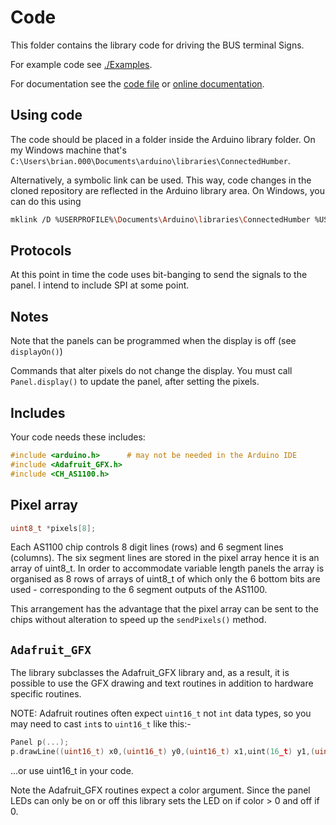 # Code

This folder contains the library code for driving the BUS terminal Signs.

For example code see [./Examples](./Examples/).

For documentation see the [code file](./CH_AS1100.cpp) or [online documentation](https://ConnectedHumber.github.io/Bus-Terminal-Signs).

## Using code

The code should be placed in a folder inside the Arduino library folder. On my Windows machine that's `C:\Users\brian.000\Documents\arduino\libraries\ConnectedHumber`.

Alternatively, a symbolic link can be used. This way, code changes in the cloned repository are reflected in the Arduino library area. On Windows, you can do this using

```bash
mklink /D %USERPROFILE%\Documents\Arduino\libraries\ConnectedHumber %USERPROFILE%\Documents\GitHub\Bus-Terminal-Signs\Code
```

## Protocols

At this point in time the code uses bit-banging to send the signals to the panel. I intend to include SPI at some point.

## Notes

Note that the panels can be programmed when the display is off (see `displayOn()`)

Commands that alter pixels do not change the display. You must call `Panel.display()` to update the panel, after setting the pixels.

## Includes

Your code needs these includes:

```c
#include <arduino.h>      # may not be needed in the Arduino IDE
#include <Adafruit_GFX.h>
#include <CH_AS1100.h>
```

## Pixel array

```c
uint8_t *pixels[8]; 
```

Each AS1100 chip controls 8 digit lines (rows) and 6 segment lines (columns). The six segment lines are stored in the pixel array hence it is an array of uint8_t. In order to accommodate variable length panels the array is organised as 8 rows of arrays of uint8_t of which only the 6 bottom bits are used - corresponding to the 6 segment outputs of the AS1100.

This arrangement has the advantage that the pixel array can be sent to the chips without alteration to speed up the `sendPixels()` method.

## `Adafruit_GFX`

The library subclasses the Adafruit_GFX library and, as a result, it is possible to use the GFX drawing and text routines in addition to hardware specific routines.

NOTE: Adafruit routines often expect `uint16_t` not `int` data types, so you may need to cast `int`s to `uint16_t` like this:-

```c
Panel p(...);
p.drawLine((uint16_t) x0,(uint16_t) y0,(uint16_t) x1,uint(16_t) y1,(uint16_t) color);
```

...or use uint16_t in your code.

Note the Adafruit_GFX routines expect a color argument. Since the panel LEDs can only be on or off this library sets the LED on if color > 0 and off if 0.
